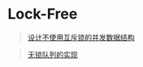 # Lock-Free
> [设计不使用互斥锁的并发数据结构](https://www.ibm.com/developerworks/cn/aix/library/au-multithreaded_structures2/index.html)
 
> [无锁队列的实现](https://coolshell.cn/articles/8239.html)